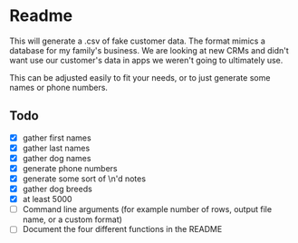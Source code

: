 # Readme

This will generate a .csv of fake customer data. The format mimics a database for my family's business. We are looking at new CRMs and didn't want use our customer's data in apps we weren't going to ultimately use.

This can be adjusted easily to fit your needs, or to just generate some names or phone numbers.

## Todo

-   [x] gather first names
-   [x] gather last names
-   [x] gather dog names
-   [x] generate phone numbers
-   [x] generate some sort of \n'd notes
-   [x] gather dog breeds
-   [x] at least 5000
-   [ ] Command line arguments (for example number of rows, output file name, or a custom format)
-   [ ] Document the four different functions in the README
